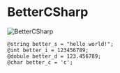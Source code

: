 # BetterCSharp
![BetterCSharp](https://capsule-render.vercel.app/api?type=waving&height=200&text=BetterCSharp&fontAlign=73&fontAlignY=40&color=gradient)

```
@string better_s = "hello world!";
@int better_i = 123456789;
@dobule better_d = 123.456789;
@char better_c = 'c';
```
